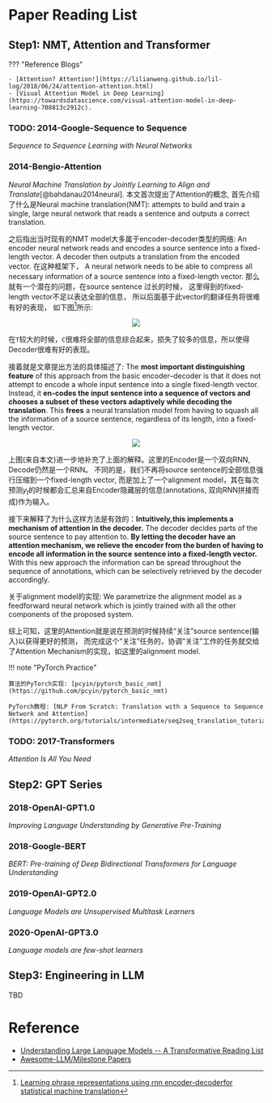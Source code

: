 # Paper Reading List


## Step1: NMT, Attention and Transformer

??? "Reference Blogs"

    - [Attention? Attention!](https://lilianweng.github.io/lil-log/2018/06/24/attention-attention.html)
    - [Visual Attention Model in Deep Learning](https://towardsdatascience.com/visual-attention-model-in-deep-learning-708813c2912c).

### TODO: 2014-Google-Sequence to Sequence
*Sequence to Sequence Learning with Neural Networks*

### 2014-Bengio-Attention
*Neural Machine Translation by Jointly Learning to Align and Translate*[@bahdanau2014neural].
本文首次提出了Attention的概念, 首先介绍了什么是Neural machine translation(NMT):
attempts to build and train a single, large neural network that reads a sentence
and outputs a correct translation.

之后指出当时现有的NMT model大多属于encoder-decoder类型的网络:
An encoder neural network reads and encodes a source sentence into a fixed-length vector.
A decoder then outputs a translation from the encoded vector.
在这种框架下， A neural network needs to be able to compress all necessary
information of a source sentence into a fixed-length vector.
那么就有一个潜在的问题，在source sentence 过长的时候，
这里得到的fixed-length vector不足以表达全部的信息，
所以后面基于此vector的翻译任务将很难有好的表现，
如下图[^1]所示:

<center>
<img src="https://i.loli.net/2021/02/24/SDztCQbhuq34FYc.png">
</center>


在`T`较大的时候，`C`很难将全部的信息综合起来，损失了较多的信息，所以使得Decoder很难有好的表现。

接着就是文章提出方法的具体描述了:
The **most important distinguishing feature** of this approach from the
basic encoder–decoder is that it does not attempt to encode a whole
input sentence into a single fixed-length vector.
Instead, it **en-codes the input sentence into a sequence of vectors and chooses a
subset of these vectors adaptively while decoding the translation**.
This **frees** a neural translation model from having to squash
all the information of a source sentence, regardless of its length, into a fixed-length vector.

<center>
<img src="https://i.loli.net/2021/02/24/2J1d9zXWIp8rht5.png">
</center>

上图(来自本文)进一步地补充了上面的解释。这里的Encoder是一个双向RNN, Decode仍然是一个RNN。
不同的是，我们不再将source sentence的全部信息强行压缩到一个fixed-length vector,
而是加上了一个alignment model，其在每次预测$y_t$的时候都会汇总来自Encoder隐藏层的信息(annotations, 双向RNN拼接而成)作为输入。

接下来解释了为什么这样方法是有效的：**Intuitively,this implements a mechanism of attention in the decoder.**
The decoder decides parts of the source sentence to pay attention to.
**By letting the decoder have an attention mechanism, we relieve the encoder
from the burden of having to encode all information in the source sentence into a fixed-length vector.**
With this new approach the information can be spread throughout the sequence of annotations,
which can be selectively retrieved by the decoder accordingly.

关于alignment model的实现: We parametrize the alignment model as a feedforward neural network
which is jointly trained with all the other components of the proposed system.

综上可知，这里的Attention就是说在预测的时候持续“关注”source sentence(输入)以获得更好的预测，
而完成这个“关注”任务的，协调“关注”工作的任务就交给了Attention Mechanism的实现，如这里的alignment model.


!!! note "PyTorch Practice"

    算法的PyTorch实现: [pcyin/pytorch_basic_nmt](https://github.com/pcyin/pytorch_basic_nmt)

    PyTorch教程: [NLP From Scratch: Translation with a Sequence to Sequence Network and Attention](https://pytorch.org/tutorials/intermediate/seq2seq_translation_tutorial.html)


### TODO: 2017-Transformers
*Attention Is All You Need*

## Step2: GPT Series

### 2018-OpenAI-GPT1.0
*Improving Language Understanding by Generative Pre-Training*

### 2018-Google-BERT
*BERT: Pre-training of Deep Bidirectional Transformers for Language Understanding*

### 2019-OpenAI-GPT2.0
*Language Models are Unsupervised Multitask Learners*

### 2020-OpenAI-GPT3.0
*Language models are few-shot learners*

## Step3: Engineering in LLM
TBD


# Reference
- [Understanding Large Language Models -- A Transformative Reading List](https://sebastianraschka.com/blog/2023/llm-reading-list.html)
- [Awesome-LLM/Milestone Papers](https://github.com/Hannibal046/Awesome-LLM?tab=readme-ov-file#milestone-papers)


[^1]: [Learning phrase representations using rnn encoder-decoderfor statistical machine translation](https://arxiv.org/pdf/1406.1078.pdf)



